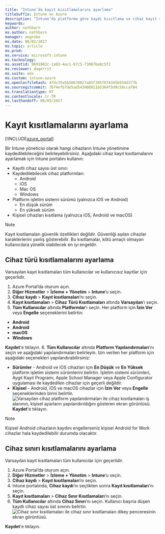 ```yaml
---
title: "Intune’da kayıt kısıtlamalarını ayarlama"
titleSuffix: Intune on Azure
description: "Intune’da platforma göre kaydı kısıtlama ve cihaz kayıt sınırı ayarlama. \""
keywords: 
author: nathbarn
ms.author: nathbarn
manager: angrobe
ms.date: 08/02/2017
ms.topic: article
ms.prod: 
ms.service: microsoft-intune
ms.technology: 
ms.assetid: 9691982c-1a03-4ac1-b7c5-73087be8c5f2
ms.reviewer: dagerrit
ms.suite: ems
ms.custom: intune-azure
ms.openlocfilehash: 47dc35e5b50670027a85f395f674345b934d377b
ms.sourcegitcommit: 7674efb7de5ad54390801165364f5d9c58ccaf84
ms.translationtype: HT
ms.contentlocale: tr-TR
ms.lasthandoff: 08/05/2017
---
```

# <a name="set-enrollment-restrictions"></a>Kayıt kısıtlamalarını ayarlama

[!INCLUDE[azure_portal](./includes/azure_portal.md)]

Bir Intune yöneticisi olarak hangi cihazların Intune yönetimine kaydedilebileceğini belirleyebilirsiniz. Aşağıdaki cihaz kayıt kısıtlamalarını ayarlamak için Intune portalını kullanın:

- Kayıtlı cihaz sayısı üst sınırı
- Kaydedilebilecek cihaz platformları:
  - Android
  - iOS
  - Mac OS
  - Windows
- Platform işletim sistemi sürümü (yalnızca iOS ve Android)
  - En düşük sürüm
  - En yüksek sürüm
- Kişisel cihazları kısıtlama (yalnızca iOS, Android ve macOS)

>[!NOTE]
>Kayıt kısıtlamaları güvenlik özellikleri değildir. Güvenliği aşılan cihazlar karakterlerini yanlış gösterebilir. Bu kısıtlamalar, kötü amaçlı olmayan kullanıcılara yönelik olabilecek en iyi engeldir.

## <a name="set-device-type-restrictions"></a>Cihaz türü kısıtlamalarını ayarlama
Varsayılan kayıt kısıtlamaları tüm kullanıcılar ve kullanıcısız kayıtlar için geçerlidir.
1. Azure Portal’da oturum açın.
2. **Diğer Hizmetler** > **İzleme + Yönetim** > **Intune**’u seçin.
3. **Cihaz kaydı** > **Kayıt kısıtlamaları**’nı seçin.
4. **Kayıt kısıtlamaları** > **Cihaz Türü Kısıtlamaları** altında **Varsayılan**’ı seçin.
5. **Tüm Kullanıcılar** altında **Platformlar**’ı seçin. Her platform için **İzin Ver** veya **Engelle** seçeneklerini belirtin:
  - **Android**
  - **Android**
  - **macOS**
  - **Windows**

  **Kaydet**'e tıklayın.
6. **Tüm Kullanıcılar** altında **Platform Yapılandırmaları**’nı seçin ve aşağıdaki yapılandırmaları belirleyin. İzin verilen her platform için aşağıdaki seçenekleri yapılandırabilirsiniz:
  - **Sürümler** - Android ve iOS cihazları için **En Düşük** ve **En Yüksek** platform işletim sistemi sürümlerini belirtin. İşletim sistemi sürümleri, Aygıt Kayıt Programı, Apple School Manager veya Apple Configurator uygulaması ile kaydedilen cihazlar için geçerli değildir.
  - **Kişisel** - Android, iOS ve macOS cihazlar için **İzin Ver** veya **Engelle** seçeneklerinden birini belirtin.
  ![Varsayılan cihaz platform yapılandırmaları ile cihaz kısıtlamaları iş alanının, kişisel ayarların yapılandırıldığını gösteren ekran görüntüsü.](media/device-restrictions-platform-configurations.png)
  **Kaydet**'e tıklayın.

>[!NOTE]
>Kişisel Android cihazların kaydını engellerseniz kişisel Android for Work cihazlar hala kaydedilebilir durumda olacaktır.

## <a name="set-device-limit-restrictions"></a>Cihaz sınırı kısıtlamalarını ayarlama
Varsayılan kayıt kısıtlamaları tüm kullanıcılar için geçerlidir.
1. Azure Portal’da oturum açın.
2. **Diğer Hizmetler** > **İzleme + Yönetim** > **Intune**’u seçin.
3. **Cihaz kaydı** > **Kayıt kısıtlamaları**’nı seçin.
4. Intune portalında, **Cihaz kaydı**’nı seçtikten sonra **Kayıt kısıtlamaları**’nı seçin.
5. **Kayıt kısıtlamaları** > **Cihaz Sınır Kısıtlamaları**’nı seçin.
6. **Tüm Kullanıcılar** altında **Cihaz Sınırı**’nı seçin. Kullanıcı başına düşen kayıtlı cihaz sayısı üst sınırını belirtin.  
![Cihaz sınır kısıtlamaları ile cihaz sınır kısıtlamaları dikey penceresinin ekran görüntüsü.](./media/device-restrictions-limit.png)

  **Kaydet**'e tıklayın.
